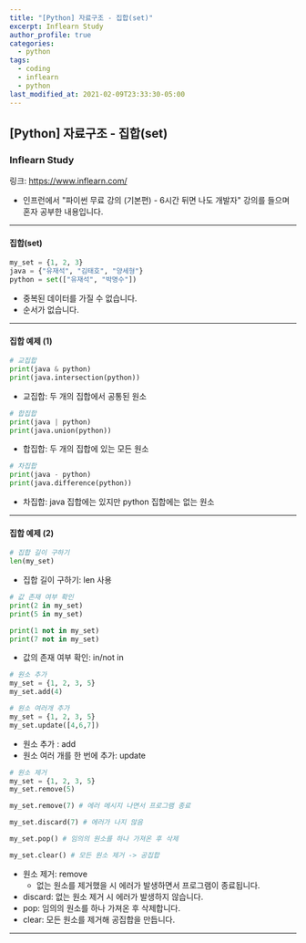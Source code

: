 ```yaml
---
title: "[Python] 자료구조 - 집합(set)"
excerpt: Inflearn Study
author_profile: true
categories: 
  - python
tags:
  - coding
  - inflearn
  - python
last_modified_at: 2021-02-09T23:33:30-05:00
---
```




## [Python] 자료구조 - 집합(set)



### Inflearn Study

링크: <https://www.inflearn.com/>

* 인프런에서 "파이썬 무료 강의 (기본편) - 6시간 뒤면 나도 개발자" 강의를 들으며 혼자 공부한 내용입니다.

***

#### 집합(set)

```python
my_set = {1, 2, 3}
java = {"유재석", "김태호", "양세형"}
python = set(["유재석", "박명수"])
```

- 중복된 데이터를 가질 수 없습니다.
- 순서가 없습니다.

***

#### 집합 예제 (1)

```python
# 교집합
print(java & python)
print(java.intersection(python))
```

* 교집합: 두 개의 집합에서 공통된 원소

```python
# 합집합
print(java | python)
print(java.union(python))
```

* 합집합: 두 개의 집합에 있는 모든 원소

```python
# 차집합
print(java - python)
print(java.difference(python))
```

* 차집합: java 집합에는 있지만 python 집합에는 없는 원소 

***

#### 집합 예제 (2)

```python
# 집합 길이 구하기
len(my_set)
```

- 집합 길이 구하기: len 사용

```python
# 값 존재 여부 확인
print(2 in my_set)
print(5 in my_set)

print(1 not in my_set)
print(7 not in my_set)
```

* 값의 존재 여부 확인: in/not in

```python
# 원소 추가
my_set = {1, 2, 3, 5}
my_set.add(4)

# 원소 여러개 추가
my_set = {1, 2, 3, 5}
my_set.update([4,6,7])
```

* 원소 추가 : add
* 원소 여러 개를 한 번에 추가: update

```python
# 원소 제거
my_set = {1, 2, 3, 5}
my_set.remove(5)

my_set.remove(7) # 에러 메시지 나면서 프로그램 종료

my_set.discard(7) # 에러가 나지 않음

my_set.pop() # 임의의 원소를 하나 가져온 후 삭제

my_set.clear() # 모든 원소 제거 -> 공집합
```

* 원소 제거: remove
  * 없는 원소를 제거했을 시 에러가 발생하면서 프로그램이 종료됩니다.
* discard: 없는 원소 제거 시 에러가 발생하지 않습니다.
* pop: 임의의 원소를 하나 가져온 후 삭제합니다.
* clear: 모든 원소를 제거해 공집합을 만듭니다.

***

